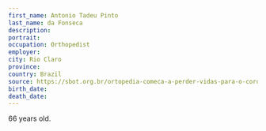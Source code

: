 ```yaml
---
first_name: Antonio Tadeu Pinto
last_name: da Fonseca
description: 
portrait: 
occupation: Orthopedist
employer: 
city: Rio Claro
province: 
country: Brazil
source: https://sbot.org.br/ortopedia-comeca-a-perder-vidas-para-o-coronavirus/
birth_date: 
death_date: 
---
```


66 years old.